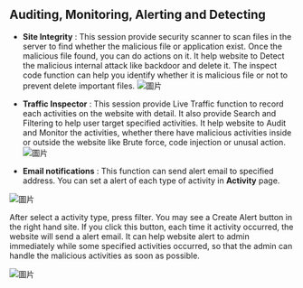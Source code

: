 ## Auditing, Monitoring, Alerting and Detecting

- **Site Integrity** : This session provide security scanner to scan files in the server to find whether the malicious file or application exist. Once the malicious file found, you can do actions on it.
It help website to Detect the malicious internal attack like backdoor and delete it. The inspect code function can help you identify whether it is malicious file or not to prevent delete important files.
![圖片](https://user-images.githubusercontent.com/74434769/141597021-ca6f35ed-8910-4c26-8983-47f75718bb71.png)

- **Traffic Inspector** : This session provide Live Traffic function to record each activities on the website with detail. It also provide Search and Filtering to help user target specified activities.
It help website to Audit and Monitor the activities, whether there have malicious activities inside or outside the website like Brute force, code injection or unusal action.
![圖片](https://user-images.githubusercontent.com/74434769/141598023-5d1ba112-f36d-4595-9594-0e2452e7708c.png)

- **Email notifications** : This function can send alert email to specified address. You can set a alert of each type of activity in **Activity** page.

![圖片](https://user-images.githubusercontent.com/74434769/141600146-8508dd36-c3c1-4230-9360-ea45f54a0b26.png)

After select a activity type, press filter. You may see a Create Alert button in the right hand site. If you click this button, each time it activity occurred, the website will send a alert email. It can help website alert to admin immediately while some specified activities occurred, so that the admin can handle the malicious activities as soon as possible.

![圖片](https://user-images.githubusercontent.com/74434769/141600202-6fe031bb-8e26-42f6-9019-a94d3a285d5a.png)

